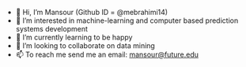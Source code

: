- 👋 Hi, I’m Mansour (Github ID = @mebrahimi14)
- 👀 I’m interested in machine-learning and computer based prediction systems development
- 🌱 I’m currently learning to be happy
- 💞️ I’m looking to collaborate on data mining
- 📫 To reach me send me an email: mansour@future.edu

<!---
mebrahimi14/mebrahimi14 is a ✨ special ✨ repository because its `README.md` (this file) appears on your GitHub profile.
You can click the Preview link to take a look at your changes.
--->
